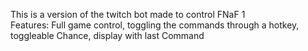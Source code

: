 This is a version of the twitch bot made to control FNaF 1\
Features: Full game control, toggling the commands through a hotkey, toggleable Chance, display with last Command
